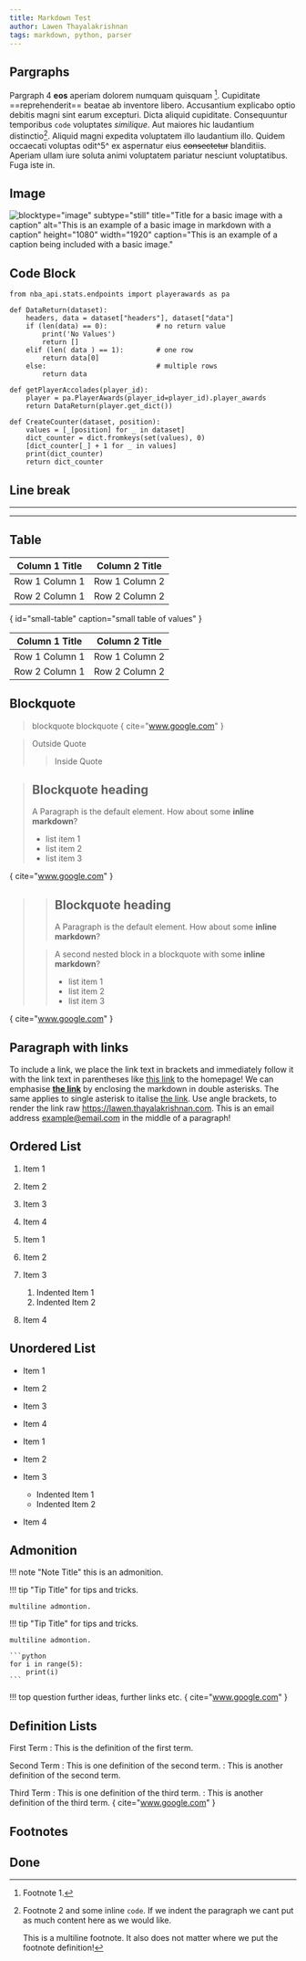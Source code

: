 ```yaml
---
title: Markdown Test
author: Lawen Thayalakrishnan
tags: markdown, python, parser
---
```


## Pargraphs

Pargraph 4 **eos** aperiam dolorem numquam quisquam [^1]. Cupiditate ==reprehenderit== beatae ab inventore libero. Accusantium explicabo optio debitis magni sint earum excepturi. Dicta aliquid cupiditate. Consequuntur temporibus `code` voluptates _similique_. Aut maiores hic laudantium distinctio[^2]. Aliquid magni expedita voluptatem illo laudantium illo. Quidem occaecati voluptas odit^5^ ex aspernatur eius ~~consectetur~~ blanditiis. Aperiam ullam iure soluta animi voluptatem pariatur nesciunt voluptatibus. Fuga iste in.

## Image

![ blocktype="image" subtype="still" title="Title for a basic image with a caption" alt="This is an example of a basic image in markdown with a caption" height="1080" width="1920" caption="This is an example of a caption being included with a basic image." ](https://thayalakrishnan-lawen-prod-media.s3.ap-southeast-2.amazonaws.com/media/images/covers/image2.jpg)

## Code Block

```{ language="python" filename="playerawards.py" }
from nba_api.stats.endpoints import playerawards as pa

def DataReturn(dataset):
    headers, data = dataset["headers"], dataset["data"]
    if (len(data) == 0):            # no return value
        print('No Values')
        return []
    elif (len( data ) == 1):        # one row
        return data[0]
    else:                           # multiple rows
        return data

def getPlayerAccolades(player_id):
    player = pa.PlayerAwards(player_id=player_id).player_awards
    return DataReturn(player.get_dict())

def CreateCounter(dataset, position):
    values = [_[position] for _ in dataset]
    dict_counter = dict.fromkeys(set(values), 0)
    [dict_counter[_] + 1 for _ in values]
    print(dict_counter)
    return dict_counter
```



## Line break

---

***

## Table

| Column 1 Title | Column 2 Title |
| ----------- | ----------- |
| Row 1 Column 1| Row 1 Column 2 |
| Row 2 Column 1| Row 2 Column 2 |
{ id="small-table" caption="small table of values" }


| Column 1 Title | Column 2 Title |
| ----------- | ----------- |
| Row 1 Column 1| Row 1 Column 2 |
| Row 2 Column 1| Row 2 Column 2 |

## Blockquote

> blockquote
> blockquote
{ cite="www.google.com" }

> Outside Quote
>
> > Inside Quote
>

>
> ## Blockquote heading
>
> A Paragraph is the default element. How about some **inline markdown**?
>
> - list item 1
> - list item 2
> - list item 3
>
{ cite="www.google.com" }


>
> > ## Blockquote heading
> > A Paragraph is the default element. How about some **inline markdown**?
>
> > A second nested block in a blockquote with some **inline markdown**?
> >
> > - list item 1
> > - list item 2
> > - list item 3
>
{ cite="www.google.com" }

## Paragraph with links

To include a link, we place the link text in brackets and immediately follow it with the link text in parentheses like [this link](https://lawen.thayalakrishnan.com) to the homepage! We can emphasise **[the link](https://lawen.thayalakrishnan.com)** by enclosing the markdown in double asterisks. The same applies to single asterisk to italise [the link](https://lawen.thayalakrishnan.com). Use angle brackets, to render the link raw <https://lawen.thayalakrishnan.com>. This is an email address <example@email.com> in the middle of a paragraph!


## Ordered List

1. Item 1
2. Item 2
3. Item 3
4. Item 4

5. Item 1
6. Item 2
7. Item 3
    1. Indented Item 1
    2. Indented Item 2
8. Item 4

## Unordered List

- Item 1
- Item 2
- Item 3
- Item 4

- Item 1
- Item 2
- Item 3
    - Indented Item 1
    - Indented Item 2
- Item 4

## Admonition

!!! note "Note Title"
    this is an admonition.

!!! tip "Tip Title"
    for tips and tricks.
    
    multiline admontion.

!!! tip "Tip Title"
    for tips and tricks.
    
    multiline admontion.
    
    ```python
    for i in range(5):
        print(i)
    ```

!!! top question
    further ideas, further links etc.
{ cite="www.google.com" }

## Definition Lists

First Term
: This is the definition of the first term.

Second Term
: This is one definition of the second term.
: This is another definition of the second term.


Third Term
: This is one definition of the third term.
: This is another definition of the third term.
{ cite="www.google.com" }

## Footnotes

[^1]:
    Footnote 1.

[^2]:
    Footnote 2 and some inline `code`.
    If we indent the paragraph we cant put as much content here as we would like.
    
    This is a multiline footnote. It also does not matter where we put the footnote definition!

[^3]:
    Footnote 3 and some inline `code`.
    If we indent the paragraph we cant put as much content here as we would like.
    
    This is a multiline footnote. It also does not matter where we put the footnote definition!
    { cite="www.google.com" }    

## Done